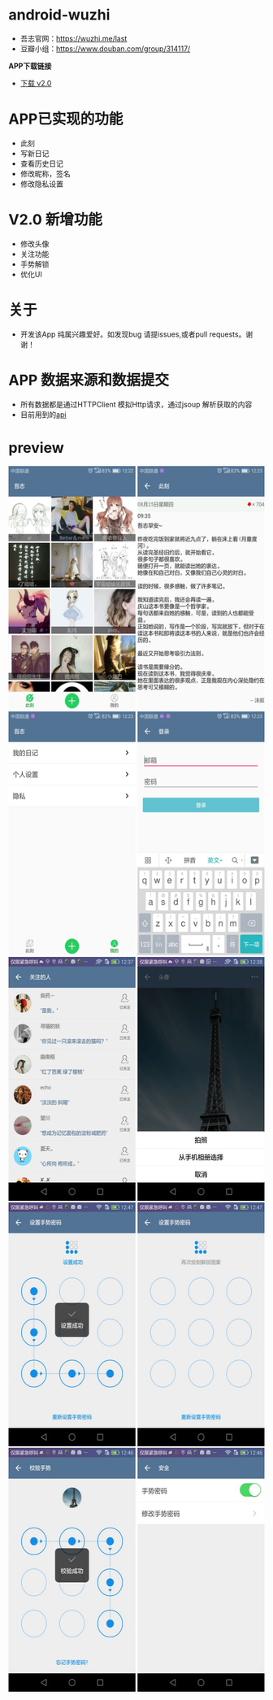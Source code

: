 # android-wuzhi
* 吾志官网：https://wuzhi.me/last
* 豆瓣小组：https://www.douban.com/group/314117/

**APP下载链接**
- [下载 v2.0](https://github.com/LostKe/android-wuzhi/raw/master/app-release.apk)
# APP已实现的功能

* 此刻
* 写新日记
* 查看历史日记
* 修改昵称，签名
* 修改隐私设置

# V2.0 新增功能

* 修改头像
* 关注功能
* 手势解锁
* 优化UI

# 关于
* 开发该App 纯属兴趣爱好。如发现bug 请提issues,或者pull requests。谢谢！

# APP 数据来源和数据提交

* 所有数据都是通过HTTPClient 模拟Http请求，通过jsoup 解析获取的内容
* 目前用到的[api](https://github.com/LostKe/android-wuzhi/blob/master/app/src/main/java/zs/com/wuzhi/util/Constant.java)

# preview

<img src="https://github.com/LostKe/android-wuzhi/raw/master/preview/a.jpg" width="250" height="480">
<img src="https://github.com/LostKe/android-wuzhi/raw/master/preview/b.jpg" width="250" height="480">
<img src="https://github.com/LostKe/android-wuzhi/raw/master/preview/c.jpg" width="250" height="480">
<img src="https://github.com/LostKe/android-wuzhi/raw/master/preview/d.jpg" width="250" height="480">
<img src="https://github.com/LostKe/android-wuzhi/raw/master/preview/e.jpg" width="250" height="480">
<img src="https://github.com/LostKe/android-wuzhi/raw/master/preview/f.jpg" width="250" height="480">
<img src="https://github.com/LostKe/android-wuzhi/raw/master/preview/a1.jpg" width="250" height="480">
<img src="https://github.com/LostKe/android-wuzhi/raw/master/preview/a2.jpg" width="250" height="480">
<img src="https://github.com/LostKe/android-wuzhi/raw/master/preview/a5.jpg" width="250" height="480">
<img src="https://github.com/LostKe/android-wuzhi/raw/master/preview/a6.jpg" width="250" height="480">



